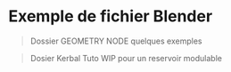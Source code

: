 # Exemple de fichier Blender

> Dossier GEOMETRY NODE quelques exemples

> Dosier Kerbal Tuto WIP pour un reservoir modulable
